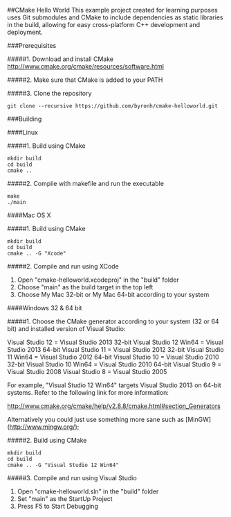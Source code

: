 ##CMake Hello World
This example project created for learning purposes uses Git submodules and CMake to include dependencies as static libraries in the build, allowing for easy cross-platform C++ development and deployment.

###Prerequisites

#####1. Download and install CMake
http://www.cmake.org/cmake/resources/software.html

#####2. Make sure that CMake is added to your PATH

#####3. Clone the repository
```
git clone --recursive https://github.com/byronh/cmake-helloworld.git
```

###Building

####Linux

#####1. Build using CMake

```
mkdir build
cd build
cmake ..
```

#####2. Compile with makefile and run the executable
```
make
./main
```

####Mac OS X

#####1. Build using CMake

```
mkdir build
cd build
cmake .. -G "Xcode"
```

#####2. Compile and run using XCode
1. Open "cmake-helloworld.xcodeproj" in the "build" folder
2. Choose "main" as the build target in the top left
3. Choose My Mac 32-bit or My Mac 64-bit according to your system

####Windows 32 & 64 bit

#####1. Choose the CMake generator according to your system (32 or 64 bit) and installed version of Visual Studio:

Visual Studio 12 = Visual Studio 2013 32-bit
Visual Studio 12 Win64 = Visual Studio 2013 64-bit
Visual Studio 11 = Visual Studio 2012 32-bit
Visual Studio 11 Win64 = Visual Studio 2012 64-bit
Visual Studio 10 = Visual Studio 2010 32-bit
Visual Studio 10 Win64 = Visual Studio 2010 64-bit
Visual Studio 9 = Visual Studio 2008
Visual Studio 8 = Visual Studio 2005

For example, "Visual Studio 12 Win64" targets Visual Studio 2013 on 64-bit systems. Refer to the following link for more information:

http://www.cmake.org/cmake/help/v2.8.8/cmake.html#section_Generators

Alternatively you could just use something more sane such as [MinGW] (http://www.mingw.org/);

#####2. Build using CMake
```
mkdir build
cd build
cmake .. -G "Visual Studio 12 Win64"
```

#####3. Compile and run using Visual Studio
1. Open "cmake-helloworld.sln" in the "build" folder
2. Set "main" as the StartUp Project
3. Press F5 to Start Debugging


